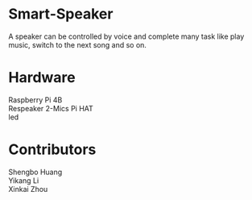 # Smart-Speaker
A speaker can be controlled by voice and complete many task like play music, switch to the next song and so on.  
# Hardware
Raspberry Pi 4B  
Respeaker 2-Mics Pi HAT  
led
# Contributors
Shengbo Huang  
Yikang Li  
Xinkai Zhou  
